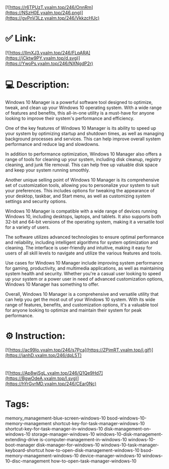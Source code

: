 [![https://r6TPUzT.yxalm.top/246/OnnRm](https://NSzH0E.yxalm.top/246.png)](https://gvPnV3Lz.yxalm.top/246/VkkzcHUc)
# ✅ Link:
[![https://IlmXJ3.yxalm.top/246/FLpARA](https://jCktw9PY.yxalm.top/d.svg)](https://YwoPs.yxalm.top/246/NXNgdP2r)
# 💻 Description:
Windows 10 Manager is a powerful software tool designed to optimize, tweak, and clean up your Windows 10 operating system. With a wide range of features and benefits, this all-in-one utility is a must-have for anyone looking to improve their system's performance and efficiency.

One of the key features of Windows 10 Manager is its ability to speed up your system by optimizing startup and shutdown times, as well as managing background processes and services. This can help improve overall system performance and reduce lag and slowdowns.

In addition to performance optimization, Windows 10 Manager also offers a range of tools for cleaning up your system, including disk cleanup, registry cleaning, and junk file removal. This can help free up valuable disk space and keep your system running smoothly.

Another unique selling point of Windows 10 Manager is its comprehensive set of customization tools, allowing you to personalize your system to suit your preferences. This includes options for tweaking the appearance of your desktop, taskbar, and Start menu, as well as customizing system settings and security options.

Windows 10 Manager is compatible with a wide range of devices running Windows 10, including desktops, laptops, and tablets. It also supports both 32-bit and 64-bit versions of the operating system, making it a versatile tool for a variety of users.

The software utilizes advanced technologies to ensure optimal performance and reliability, including intelligent algorithms for system optimization and cleaning. The interface is user-friendly and intuitive, making it easy for users of all skill levels to navigate and utilize the various features and tools.

Use cases for Windows 10 Manager include improving system performance for gaming, productivity, and multimedia applications, as well as maintaining system health and security. Whether you're a casual user looking to speed up your system or a power user in need of advanced customization options, Windows 10 Manager has something to offer.

Overall, Windows 10 Manager is a comprehensive and versatile utility that can help you get the most out of your Windows 10 system. With its wide range of features, benefits, and customization options, it's a valuable tool for anyone looking to optimize and maintain their system for peak performance.

# ⚙️ Instruction:
[![https://ac99Io.yxalm.top/246/s7Pca](https://ZPjmRT.yxalm.top/i.gif)](https://janhD.yxalm.top/246/dpL5T)
#
[![https://Ap8wjSgL.yxalm.top/246/Q1Qe9Hd7](https://BgwOdeA.yxalm.top/l.svg)](https://hYrGvrMD.yxalm.top/246/CEar0Nc)
# Tags:
memory_management-blue-screen-windows-10 bsod-windows-10-memory-management shortcut-key-for-task-manager-windows-10 shortcut-key-for-task-manager-in-windows-10 disk-management-on-windows-10 storage-manager-windows-10 windows-10-disk-management-extending-drive is-computer-management-in-windows-10 windows-10-boot-manager disk-manager-for-windows-10 windows-10-task-manager-keyboard-shortcut how-to-open-disk-management-windows-10 bsod-memory-management-windows-10 device-manager-windows-10 windows-10-disc-management how-to-open-task-manager-windows-10





